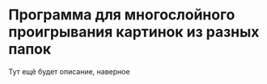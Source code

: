 # Программа для многослойного проигрывания картинок из разных папок

Тут ещё будет описание, наверное